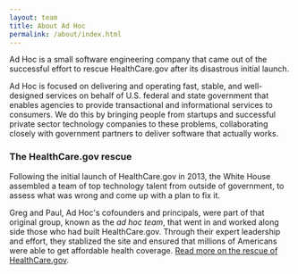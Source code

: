 ```yaml
---
layout: team
title: About Ad Hoc
permalink: /about/index.html
---
```

Ad Hoc is a small software engineering company that came out of the
successful effort to rescue HealthCare.gov after its disastrous
initial launch.

Ad Hoc is focused on delivering and operating fast, stable, and
well-designed services on behalf of U.S. federal and state government
that enables agencies to provide transactional and informational
services to consumers. We do this by bringing people from startups and
successful private sector technology companies to these problems,
collaborating closely with government partners to deliver software that
actually works.

### The HealthCare.gov rescue

Following the initial launch of HealthCare.gov in 2013, the White
House assembled a team of top technology talent from outside of
government, to assess what was wrong and come up with a plan to fix
it.

Greg and Paul, Ad Hoc's cofounders and principals, were part of that
original group, known as the <em>ad hoc team</em>, that went in and worked
along side those who had built HealthCare.gov. Through their expert
leadership and effort, they stablized the site and ensured that
millions of Americans were able to get affordable health coverage.   <a href="./healthcare.gov-rescue.html">Read more on the rescue of HealthCare.gov</a>.
